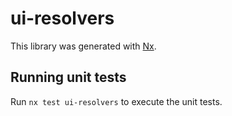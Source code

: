 # ui-resolvers

This library was generated with [Nx](https://nx.dev).

## Running unit tests

Run `nx test ui-resolvers` to execute the unit tests.

